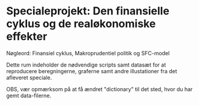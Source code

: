 # Specialeprojekt: Den finansielle cyklus og de realøkonomiske effekter
Nøgleord: Finansiel cyklus, Makroprudentiel politik og SFC-model

Dette rum indeholder de nødvendige scripts samt datasæt for at reproducere beregningerne, graferne samt andre illustationer fra det afleveret speciale. 

OBS, vær opmærksom på at få ændret "dictionary" til det sted, hvor du har gemt data-filerne.
